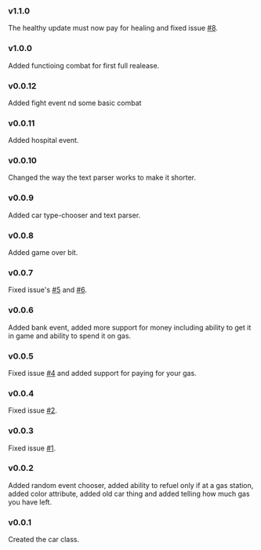### v1.1.0
The healthy update must now pay for healing and fixed issue [#8](https://github.com/BenIanGifford/car_adventure/issues/8).
### v1.0.0
Added functioing combat for first full realease.
### v0.0.12
Added fight event nd some basic combat
### v0.0.11
Added hospital event.
### v0.0.10
Changed the way the text parser works to make it shorter.
### v0.0.9
Added car type-chooser and text parser.
### v0.0.8
Added game over bit.
### v0.0.7
Fixed issue's [#5](https://github.com/BenIanGifford/car_adventure/issues/5) and [#6](https://github.com/BenIanGifford/car_adventure/issues/6).
### v0.0.6
Added bank event, added more support for money including ability to get it in game and ability to spend it on gas.
### v0.0.5
Fixed issue [#4](https://github.com/BenIanGifford/car_adventure/issues/4) and added support for paying for your gas.
### v0.0.4
Fixed issue [#2](https://github.com/BenIanGifford/car_adventure/issues/2).
### v0.0.3
Fixed issue [#1](https://github.com/BenIanGifford/car_adventure/issues/1).
### v0.0.2
Added random event chooser, added ability to  refuel only if at a gas 
station, added color attribute, added old car thing and added telling 
how much gas you have left.
### v0.0.1
Created the car class.
